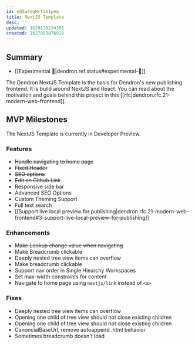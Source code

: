 ```yaml
---
id: eQ5w4eqHrf4m1peq
title: NextJS Template
desc: ''
updated: 1629139234301
created: 1627859876918
---
```


## Summary 
- [[Experimental 🧪|dendron.ref.status#experimental-🧪]]

The Dendron NextJS Template is the basis for Dendron's new publishing frontend. It is build around NextJS and React. You can read about the motivation and goals behind this project in this [[rfc|dendron.rfc.21-modern-web-frontend]].

## MVP Milestones

The NextJS Template is currently in Developer Preview. 

### Features
-   ~~Handle navigating to home page~~
-   ~~Fixed Header~~
-   ~~SEO options~~
-   ~~Edit on Github Link~~
-   Responsive side bar
-   Advanced SEO Options 
-   Custom Theming Support
-   Full text search
-   [[Support live local preview for publishing|dendron.rfc.21-modern-web-frontend#3-support-live-local-preview-for-publishing]]

### Enhancements
-   ~~Make Lookup change value when navigating~~
-   Make Breadcrumb clickable
-   Deeply nested tree view items can overflow 
-   Make breadcrumb clickable 
-   Support nav order in Single Hiearchy Workspaces
-   Set max-width constraints for content
-   Navigate to home page using `nextjs/link` instead of `<a>`

### Fixes
-   Deeply nested tree view items can overflow
-   Opening one child of tree view should not close existing children
-   Opening one child of tree view should not close existing children
-   CanoncialBaseUrl, remove autoappend .html behavior
-   Sometimes breadcrumb doesn't load